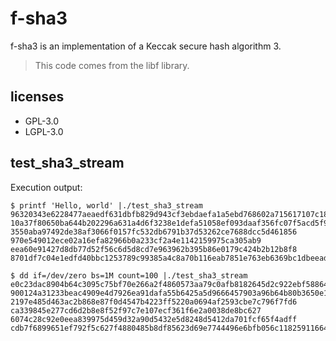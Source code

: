 # f-sha3

  f-sha3 is an implementation of a Keccak secure hash algorithm 3.

  > This code comes from the libf library.

## licenses

  - GPL-3.0
  - LGPL-3.0

## test_sha3_stream

  Execution output:

```
$ printf 'Hello, world' |./test_sha3_stream
96320343e6228477aeaedf631dbfb829d943cf3ebdaefa1a5ebd768602a715617107c18959a5d78266ab5d5776df62d3dc929d9a6e1f4040aabf68f756eb7c56
10a37f80650ba644b202296a631a4d6f3238e1defa51058ef093daaf356fc07f5acd5f9a2f94c142f1a1b7b58f59ed57
3550aba97492de38af3066f0157fc532db6791b37d53262ce7688dcc5d461856
970e549012ece02a16efa82966b0a233cf2a4e1142159975ca305ab9
eea60e91427d8db77d52f56c6d5d8cd7e963962b395b86e0179c424b2b12b8f8
8701df7c04e1edfd40bbc1253789c99385a4c8a70b116eab7851e763eb6369bc1dbeead75567c7b78049c6a0a6ca6e3dda363fe80dc783b4569a34dd251566bd
```

```
$ dd if=/dev/zero bs=1M count=100 |./test_sha3_stream
e0c23dac8904b64c3095c75bf70e266a2f4860573aa79c0afb8182645d2c922ebf588644d917bf4c70b1444b4ff241e509d211b4e84ccf94c12b2970adf22dbf
900124a31233beac4909e4d7926ea91dafa55b6425a5d9666457903a96b64b80b3650e16752fe834de64685eb6d5ec99
2197e485d463ac2b868e87f0d4547b4223ff5220a0694af2593cbe7c796f7fd6
ca339845e277cd6d2b8e8f52f97c7e107ecf361f6e2a0038de8bc627
6074c28c92e0eea839975d459d32a90d5432e5d8248d5412da701fcf65f4adff
cdb7f6899651ef792f5c627f4880485b8df85623d69e7744496e6bfb056c11825911664fdc6b02a07bea0364bf231940eca60858bce6795019d48c412c37876e
```
